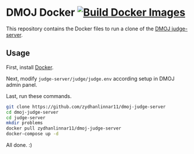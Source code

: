 # DMOJ Docker [![Build Docker Images](https://github.com/zydhanlinnar11/dmoj-judge-server/actions/workflows/docker.yml/badge.svg)](https://github.com/zydhanlinnar11/dmoj-judge-server/actions/workflows/docker.yml)

This repository contains the Docker files to run a clone of the [DMOJ judge-server](https://github.com/DMOJ/judge-server).

## Usage

First, install [Docker](https://docs.docker.com/engine/install/debian/).

Next, modify `judge-server/judge/judge.env` according setup in DMOJ admin panel.

Last, run these commands.

```bash
git clone https://github.com/zydhanlinnar11/dmoj-judge-server
cd dmoj-judge-server
cd judge-server
mkdir problems
docker pull zydhanlinnar11/dmoj-judge-server
docker-compose up -d
```

All done. :)
